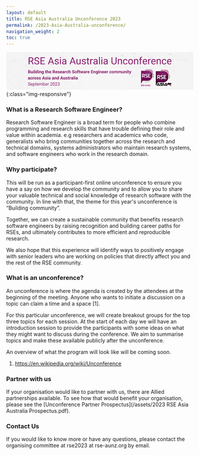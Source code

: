 ```yaml
---
layout: default
title: RSE Asia Australia Unconference 2023
permalink: /2023-Asia-Australia-unconference/
navigation_weight: 2
toc: true
---
```

![banner of RSE Asia Australia conference 2023 - building the research software community across Asia and Australia ](/assets/2023_placeholder_banner_rseaa_unconference.png){:class="img-responsive"}


### What is a Research Software Engineer? 

Research Software Engineer is a broad term for people who combine programming and research skills that have trouble defining their role and value within academia. e.g researchers and academics who code, generalists who bring communities together across the research and technical domains, systems administrators who maintain research systems, and software engineers who work in the research domain. 

### Why participate?

This will be run as a participant-first online unconference to ensure you have a say on how we develop the community and to allow you to share your valuable technical and social knowledge of research software with the community. In line with that, the theme for this year's unconference is “Building community”.

Together, we can create a sustainable community that benefits research software engineers by raising recognition and building career paths for RSEs, and ultimately contributes to more efficient and reproducible research.

We also hope that this experience will identify ways to positively engage with senior leaders who are working on policies that directly affect you and the rest of the RSE community. 

### What is an unconference?

An unconference is where the agenda is created by the attendees at the beginning of the meeting. Anyone who wants to initiate a discussion on a topic can claim a time and a space [1]. 

For this particular unconference, we will create breakout groups for the top three topics for each session. At the start of each day we will have an introduction session to provide the participants with some ideas on what they might want to discuss during the conference. We aim to summarise topics and make these available publicly after the unconference.

An overview of what the program will look like will be coming soon.

1. https://en.wikipedia.org/wiki/Unconference

### Partner with us
If your organisation would like to partner with us, there are Allied partnerships available. To see how that would benefit your organisation, please see the [Unconference Partner Prospectus](/assets/2023 RSE Asia Australia Prospectus.pdf).

### Contact Us
If you would like to know more or have any questions, please contact the organising committee at rse2023 at rse-aunz.org by email.
